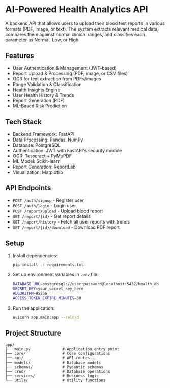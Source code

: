 # AI-Powered Health Analytics API

A backend API that allows users to upload their blood test reports in various formats (PDF, image, or text). The system extracts relevant medical data, compares them against normal clinical ranges, and classifies each parameter as Normal, Low, or High.

## Features

- User Authentication & Management (JWT-based)
- Report Upload & Processing (PDF, image, or CSV files)
- OCR for text extraction from PDFs/images
- Range Validation & Classification
- Health Insights Engine
- User Health History & Trends
- Report Generation (PDF)
- ML-Based Risk Prediction

## Tech Stack

- Backend Framework: FastAPI
- Data Processing: Pandas, NumPy
- Database: PostgreSQL
- Authentication: JWT with FastAPI's security module
- OCR: Tesseract + PyMuPDF
- ML Model: Scikit-learn
- Report Generation: ReportLab
- Visualization: Matplotlib

## API Endpoints

- `POST /auth/signup` - Register user
- `POST /auth/login` - Login user
- `POST /report/upload` - Upload blood report
- `GET /report/{id}` - Get report details
- `GET /report/history` - Fetch all user reports with trends
- `GET /report/{id}/download` - Download PDF report

## Setup

1. Install dependencies:
   ```bash
   pip install -r requirements.txt
   ```

2. Set up environment variables in `.env` file:
   ```bash
   DATABASE_URL=postgresql://user:password@localhost:5432/health_db
   SECRET_KEY=your_secret_key_here
   ALGORITHM=HS256
   ACCESS_TOKEN_EXPIRE_MINUTES=30
   ```

3. Run the application:
   ```bash
   uvicorn app.main:app --reload
   ```

## Project Structure

```
app/
├── main.py              # Application entry point
├── core/                # Core configurations
├── api/                 # API routes
├── models/              # Database models
├── schemas/             # Pydantic schemas
├── crud/                # Database operations
├── services/            # Business logic
└── utils/               # Utility functions
